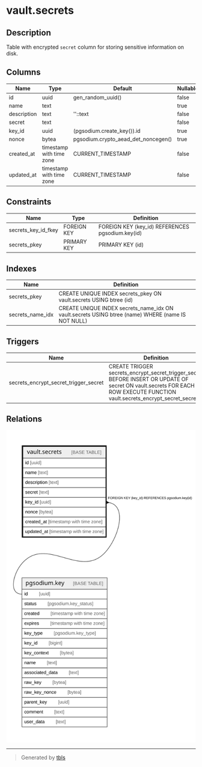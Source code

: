 # vault.secrets

## Description

Table with encrypted `secret` column for storing sensitive information on disk.

## Columns

| Name | Type | Default | Nullable | Children | Parents | Comment |
| ---- | ---- | ------- | -------- | -------- | ------- | ------- |
| id | uuid | gen_random_uuid() | false |  |  |  |
| name | text |  | true |  |  |  |
| description | text | ''::text | false |  |  |  |
| secret | text |  | false |  |  |  |
| key_id | uuid | (pgsodium.create_key()).id | true |  | [pgsodium.key](pgsodium.key.md) |  |
| nonce | bytea | pgsodium.crypto_aead_det_noncegen() | true |  |  |  |
| created_at | timestamp with time zone | CURRENT_TIMESTAMP | false |  |  |  |
| updated_at | timestamp with time zone | CURRENT_TIMESTAMP | false |  |  |  |

## Constraints

| Name | Type | Definition |
| ---- | ---- | ---------- |
| secrets_key_id_fkey | FOREIGN KEY | FOREIGN KEY (key_id) REFERENCES pgsodium.key(id) |
| secrets_pkey | PRIMARY KEY | PRIMARY KEY (id) |

## Indexes

| Name | Definition |
| ---- | ---------- |
| secrets_pkey | CREATE UNIQUE INDEX secrets_pkey ON vault.secrets USING btree (id) |
| secrets_name_idx | CREATE UNIQUE INDEX secrets_name_idx ON vault.secrets USING btree (name) WHERE (name IS NOT NULL) |

## Triggers

| Name | Definition |
| ---- | ---------- |
| secrets_encrypt_secret_trigger_secret | CREATE TRIGGER secrets_encrypt_secret_trigger_secret BEFORE INSERT OR UPDATE OF secret ON vault.secrets FOR EACH ROW EXECUTE FUNCTION vault.secrets_encrypt_secret_secret() |

## Relations

![er](vault.secrets.svg)

---

> Generated by [tbls](https://github.com/k1LoW/tbls)
